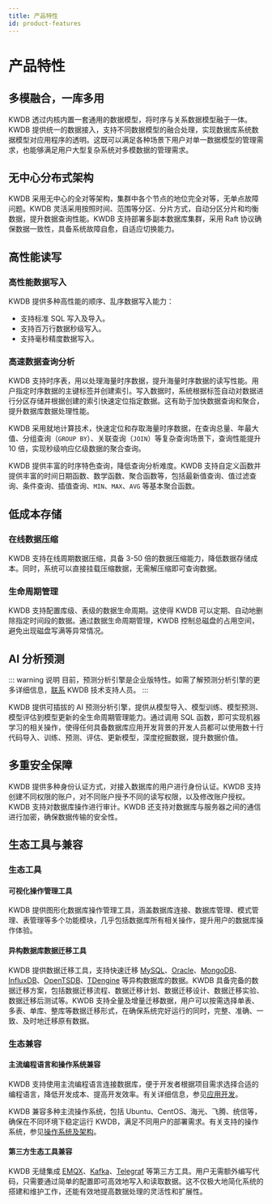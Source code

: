 ```yaml
---
title: 产品特性
id: product-features
---
```


# 产品特性

## 多模融合，一库多用

KWDB 透过内核内置一套通用的数据模型，将时序与关系数据模型融于一体。KWDB 提供统一的数据接入，支持不同数据模型的融合处理，实现数据库系统数据模型对应用程序的透明。这既可以满足各种场景下用户对单一数据模型的管理需求，也能够满足用户大型复杂系统对多模数据的管理需求。

## 无中心分布式架构

KWDB 采用无中心的全对等架构，集群中各个节点的地位完全对等，无单点故障问题。KWDB 灵活采用按照时间、范围等分区、分片方式，自动分区分片和均衡数据，提升数据查询性能。KWDB 支持部署多副本数据库集群，采用 Raft 协议确保数据一致性，具备系统故障自愈，自适应切换能力。

## 高性能读写

### 高性能数据写入

KWDB 提供多种高性能的顺序、乱序数据写入能力：

- 支持标准 SQL 写入及导入。
- 支持百万行数据秒级写入。
- 支持毫秒精度数据写入。

### 高速数据查询分析

KWDB 支持时序表，用以处理海量时序数据，提升海量时序数据的读写性能。用户指定时序数据的主键标签并创建索引。写入数据时，系统根据标签自动对数据进行分区存储并根据创建的索引快速定位指定数据。这有助于加快数据查询和聚合，提升数据库数据处理性能。

KWDB 采用就地计算技术，快速定位和存取海量时序数据，在查询总量、年最大值、分组查询（`GROUP BY`）、关联查询（`JOIN`）等复杂查询场景下，查询性能提升 10 倍，实现秒级响应亿级数据的聚合查询。

KWDB 提供丰富的时序特色查询，降低查询分析难度。KWDB 支持自定义函数并提供丰富的时间日期函数、数学函数、聚合函数等，包括最新值查询、值过滤查询、条件查询、插值查询、`MIN`、`MAX`、`AVG` 等基本聚合函数。

## 低成本存储

### 在线数据压缩

KWDB 支持在线周期数据压缩，具备 3-50 倍的数据压缩能力，降低数据存储成本。同时，系统可以直接挂载压缩数据，无需解压缩即可查询数据。

### 生命周期管理

KWDB 支持配置库级、表级的数据生命周期。这使得 KWDB 可以定期、自动地删除指定时间段的数据。通过数据生命周期管理，KWDB 控制总磁盘的占用空间，避免出现磁盘写满等异常情况。

## AI 分析预测

::: warning 说明
目前，预测分析引擎是企业版特性。如需了解预测分析引擎的更多详细信息，[联系](https://cs.kaiwudb.com/support/) KWDB 技术支持人员。
:::

KWDB 提供可插拔的 AI 预测分析引擎，提供从模型导入、模型训练、模型预测、模型评估到模型更新的全生命周期管理能力。通过调用 SQL 函数，即可实现机器学习的相关操作，使得任何具备数据库应用开发背景的开发人员都可以使用数十行代码导入、训练、预测、评估、更新模型，深度挖掘数据，提升数据价值。

## 多重安全保障

KWDB 提供多种身份认证方式，对接入数据库的用户进行身份认证。KWDB 支持创建不同权限的账户，对不同账户授予不同的读写权限，以及修改账户授权。KWDB 支持对数据库操作进行审计。KWDB 还支持对数据库与服务器之间的通信进行加密，确保数据传输的安全性。

## 生态工具与兼容

### 生态工具

#### 可视化操作管理工具

KWDB 提供图形化数据库操作管理工具，涵盖数据库连接、数据库管理、模式管理、表管理等多个功能模块，几乎包括数据库所有相关操作，提升用户的数据库操作体验。

#### 异构数据库数据迁移工具

KWDB 提供数据迁移工具，支持快速迁移 [MySQL](https://www.mysql.com/)、[Oracle](https://www.oracle.com/)、[MongoDB](https://www.mongodb.com/)、[InfluxDB](https://www.influxdata.com/)、[OpenTSDB](http://opentsdb.net/)、[TDengine](https://www.taosdata.com/) 等异构数据库的数据。KWDB 具备完备的数据迁移方案，包括数据迁移流程、数据迁移计划、数据迁移设计、数据迁移实验、数据迁移后测试等。KWDB 支持全量及增量迁移数据，用户可以按需选择单表、多表、单库、整库等数据迁移形式，在确保系统完好运行的同时，完整、准确、一致、及时地迁移原有数据。

### 生态兼容

#### 主流编程语言和操作系统兼容

KWDB 支持使用主流编程语言连接数据库，便于开发者根据项目需求选择合适的编程语言，降低开发成本、提高开发效率。有关详细信息，参见[应用开发](../development/overview.md)。

KWDB 兼容多种主流操作系统，包括 Ubuntu、CentOS、海光、飞腾、统信等，确保在不同环境下稳定运行 KWDB，满足不同用户的部署需求。有关支持的操作系统，参见[操作系统及架构](./product-metrics.md#操作系统及架构)。

#### 第三方生态工具兼容

KWDB 无缝集成 [EMQX](https://www.emqx.io/)、[Kafka](https://kafka.apache.org/)、[Telegraf](https://github.com/influxdata/telegraf) 等第三方工具。用户无需额外编写代码，只需要通过简单的配置即可高效地写入和读取数据。这不仅极大地简化系统的搭建和维护工作，还能有效地提高数据处理的灵活性和扩展性。
